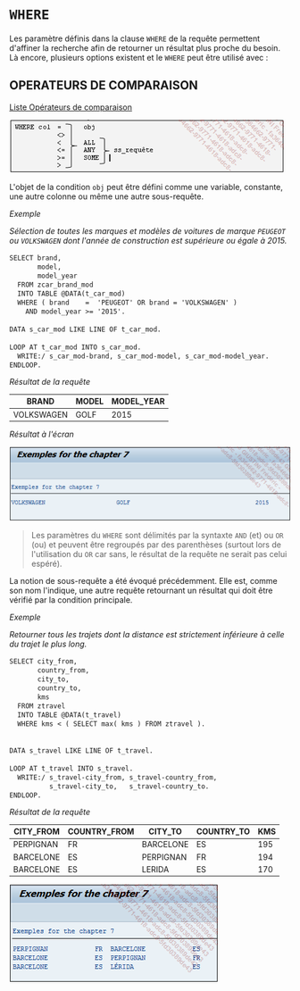# **`WHERE`**

Les paramètre définis dans la clause `WHERE` de la requête permettent d'affiner la recherche afin de retourner un résultat plus proche du besoin. Là encore, plusieurs options existent et le `WHERE` peut être utilisé avec :

## OPERATEURS DE COMPARAISON

[Liste Opérateurs de comparaison](../../99%20-%20Help/03%20-%20OPERATORS.md)

![](../../99%20-%20Ressources/09_Instructions_dbtab%20-%2001%20-%2021%20-%2001.png)

L'objet de la condition `obj` peut être défini comme une variable, constante, une autre colonne ou même une autre sous-requête.

_Exemple_

_Sélection de toutes les marques et modèles de voitures de marque `PEUGEOT` ou `VOLKSWAGEN` dont l'année de construction est supérieure ou égale à 2015._

```JS
SELECT brand,
       model,
       model_year
  FROM zcar_brand_mod
  INTO TABLE @DATA(t_car_mod)
  WHERE ( brand    =  'PEUGEOT' OR brand = 'VOLKSWAGEN' )
    AND model_year >= '2015'.

DATA s_car_mod LIKE LINE OF t_car_mod.

LOOP AT t_car_mod INTO s_car_mod.
  WRITE:/ s_car_mod-brand, s_car_mod-model, s_car_mod-model_year.
ENDLOOP.
```

_Résultat de la requête_

| **BRAND**  | **MODEL** | **MODEL_YEAR** |
| ---------- | --------- | -------------- |
| VOLKSWAGEN | GOLF      | 2015           |

_Résultat à l'écran_

![](../../99%20-%20Ressources/09_Instructions_dbtab%20-%2001%20-%2021%20-%2002.png)

> Les paramètres du `WHERE` sont délimités par la syntaxte `AND` (et) ou `OR` (ou) et peuvent être regroupés par des parenthèses (surtout lors de l'utilisation du `OR` car sans, le résultat de la requête ne serait pas celui espéré).

La notion de sous-requête a été évoqué précédemment. Elle est, comme son nom l'indique, une autre requête retournant un résultat qui doit être vérifié par la condition principale.

_Exemple_

_Retourner tous les trajets dont la distance est strictement inférieure à celle du trajet le plus long._

```JS
SELECT city_from,
       country_from,
       city_to,
       country_to,
       kms
  FROM ztravel
  INTO TABLE @DATA(t_travel)
  WHERE kms < ( SELECT max( kms ) FROM ztravel ).


DATA s_travel LIKE LINE OF t_travel.

LOOP AT t_travel INTO s_travel.
  WRITE:/ s_travel-city_from, s_travel-country_from,
          s_travel-city_to,   s_travel-country_to.
ENDLOOP.
```

_Résultat de la requête_

| **CITY_FROM** | **COUNTRY_FROM** | **CITY_TO** | **COUNTRY_TO** | **KMS** |
| ------------- | ---------------- | ----------- | -------------- | ------- |
| PERPIGNAN     | FR               | BARCELONE   | ES             | 195     |
| BARCELONE     | ES               | PERPIGNAN   | FR             | 194     |
| BARCELONE     | ES               | LERIDA      | ES             | 170     |

![](../../99%20-%20Ressources/09_Instructions_dbtab%20-%2001%20-%2021%20-%2003.png)
